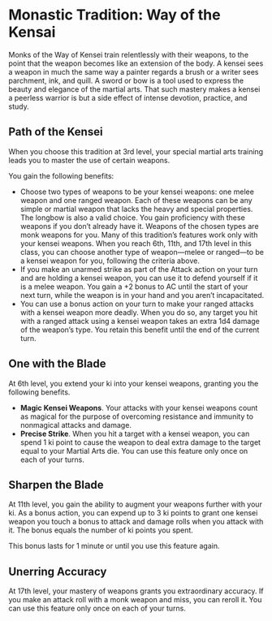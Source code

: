 # Monastic Tradition: Way of the Kensai
Monks of the Way of Kensei train relentlessly with their weapons, to the point that the weapon becomes like an extension of the body. A kensei sees a weapon in much the same way a painter regards a brush or a writer sees parchment, ink, and quill. A sword or bow is a tool used to express the beauty and elegance of the martial arts. That such mastery makes a kensei a peerless warrior is but a side effect of intense devotion, practice, and study.

## Path of the Kensei
When you choose this tradition at 3rd level, your special martial arts training leads you to master the use of certain weapons.

You gain the following benefits:
* Choose two types of weapons to be your kensei weapons: one melee weapon and one ranged weapon. Each of these weapons can be any simple or martial weapon that lacks the heavy and special properties. The longbow is also a valid choice. You gain proficiency with these weapons if you don’t already have it. Weapons of the chosen types are monk weapons for you. Many of this tradition’s features work only with your kensei weapons. When you reach 6th, 11th, and 17th level in this class, you can choose another type of weapon—melee or ranged—to be a kensei weapon for you, following the criteria above.
* If you make an unarmed strike as part of the Attack action on your turn and are holding a kensei weapon, you can use it to defend yourself if it is a melee weapon. You gain a +2 bonus to AC until the start of your next turn, while the weapon is in your hand and you aren’t incapacitated.
* You can use a bonus action on your turn to  make your ranged attacks with a kensei weapon more deadly. When you do so, any target you hit with a ranged attack using a kensei weapon takes an extra 1d4 damage of the weapon’s type. You retain this benefit until the end of the current turn.

## One with the Blade
At 6th level, you extend your ki into your kensei weapons, granting you the following benefits.
* **Magic Kensei Weapons**. Your attacks with your kensei weapons count as magical for the purpose of overcoming resistance and immunity to nonmagical attacks and damage. 
* **Precise Strike**. When you hit a target with a kensei weapon, you can spend 1 ki point to cause the weapon to deal extra damage to the target equal to your Martial Arts die. You can use this feature only once on each of your turns.

## Sharpen the Blade
At 11th level, you gain the ability to augment your weapons further with your ki. As a bonus action, you can expend up to 3 ki points to grant one kensei weapon you touch a bonus to attack and damage rolls when you attack with it. The bonus equals the number of ki points you spent.

This bonus lasts for 1 minute or until you use this feature again.

## Unerring Accuracy
At 17th level, your mastery of weapons grants you extraordinary accuracy. If you make an attack roll with a monk weapon and miss, you can reroll it. You can use this feature only once on each of your turns.
